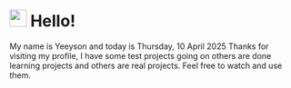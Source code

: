  <h1>
    <img src="https://emojis.slackmojis.com/emojis/images/1643510097/45343/hi.gif?1643510097" width="30"/> 
    Hello!
 </h1>
 <p>
    My name is Yeeyson and today is Thursday, 10 April 2025
    Thanks for visiting my profile, I have some test projects going on others are done learning projects and others are real projects.
    Feel free to watch and use them.
 </p>